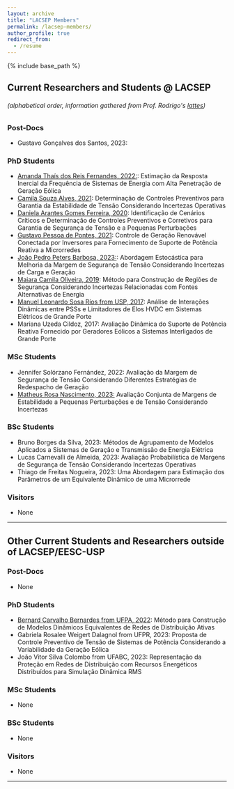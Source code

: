 ```yaml
---
layout: archive
title: "LACSEP Members"
permalink: /lacsep-members/
author_profile: true
redirect_from:
  - /resume
---
```

{% include base_path %}
## Current Researchers and Students @ LACSEP
###### (alphabetical order, information gathered from Prof. Rodrigo's [lattes](http://lattes.cnpq.br/2081545253471652))

### Post-Docs
- Gustavo Gonçalves dos Santos, 2023: 

### PhD Students
- [Amanda Thaís dos Reis Fernandes, 2022:](https://www.linkedin.com/in/amanda-trfernandes/): Estimação da Resposta Inercial da Frequência de Sistemas de Energia com Alta Penetração de Geração Eólica
- [Camila Souza Alves, 2021](https://www.linkedin.com/in/alvesscamila/): Determinação de Controles Preventivos para Garantia da Estabilidade de Tensão Considerando Incertezas Operativas
- [Daniela Arantes Gomes Ferreira, 2020](https://www.linkedin.com/in/daniela-arantes-gomes-ferreira-278256137/): Identificação de Cenários Críticos e Determinação de Controles Preventivos e Corretivos para Garantia de Segurança de Tensão e a Pequenas Perturbações
- [Gustavo Pessoa de Pontes, 2021](https://www.linkedin.com/in/gustavo-p-pontes/): Controle de Geração Renovável Conectada por Inversores para Fornecimento de Suporte de Potência Reativa a Microrredes
- [João Pedro Peters Barbosa, 2023:](https://www.linkedin.com/in/joaoppeters/): Abordagem Estocástica para Melhoria da Margem de Segurança de Tensão Considerando Incertezas de Carga e Geração
- [Maiara Camila Oliveira, 2019](https://www.linkedin.com/in/maiara-oliveira-1898b070): Método para Construção de Regiões de Segurança Considerando Incertezas Relacionadas com Fontes Alternativas de Energia
- [Manuel Leonardo Sosa Ríos from USP, 2017](https://www.linkedin.com/in/manuel-sosa-ríos-47196649/): Análise de Interações Dinâmicas entre PSSs e Limitadores de Elos HVDC em Sistemas Elétricos de Grande Porte
- Mariana Uzeda Cildoz, 2017: Avaliação Dinâmica do Suporte de Potência Reativa Fornecido por Geradores Eólicos a Sistemas Interligados de Grande Porte

### MSc Students
- Jennifer Solórzano Fernández, 2022: Avaliação da Margem de Segurança de Tensão Considerando Diferentes Estratégias de Redespacho de Geração
- [Matheus Rosa Nascimento, 2023:](https://www.linkedin.com/in/matheus-rosa-4673341b9/) Avaliação Conjunta de Margens de Estabilidade a Pequenas Perturbações e de Tensão Considerando Incertezas

### BSc Students
- Bruno Borges da Silva, 2023: Métodos de Agrupamento de Modelos Aplicados a Sistemas de Geração e Transmissão de Energia Elétrica
- Lucas Carnevalli de Almeida, 2023: Avaliação Probabilística de Margens de Segurança de Tensão Considerando Incertezas Operativas
- Thiago de Freitas Nogueira, 2023: Uma Abordagem para Estimação dos Parâmetros de um Equivalente Dinâmico de uma Microrrede

### Visitors
- None

---

## Other Current Students and Researchers outside of LACSEP/EESC-USP
### Post-Docs
- None

### PhD Students
- [Bernard Carvalho Bernardes from UFPA, 2022](https://www.linkedin.com/in/bernard-carvalho-bernardes-42633662/): Método para Construção de Modelos Dinâmicos Equivalentes de Redes de Distribuição Ativas
- Gabriela Rosalee Weigert Dalagnol from UFPR, 2023: Proposta de Controle Preventivo de Tensão de Sistemas de Potência Considerando a Variabilidade da Geração Eólica
- João Vitor Silva Colombo from UFABC, 2023: Representação da Proteção em Redes de Distribuição com Recursos Energéticos Distribuídos para Simulação Dinâmica RMS

### MSc Students
- None

### BSc Students
- None

### Visitors
- None

---

<!-- ## Former Members

### Visitors

### Senior Researchers

### Post-Docs

### PhD Students

### MSc Students

### BSc Students -->
